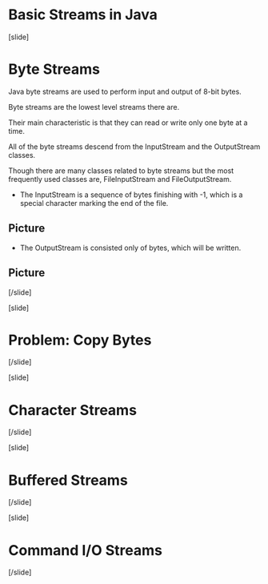 # Basic Streams in Java


[slide]

# Byte Streams

Java byte streams are used to perform input and output of 8-bit bytes.

Byte streams are the lowest level streams there are.

Their main characteristic is that they can read or write only one byte at a time. 

All of the byte streams descend from the InputStream and the OutputStream classes.

Though there are many classes related to byte streams but the most frequently used classes are, FileInputStream and FileOutputStream.

- Тhe InputStream is a sequence of bytes finishing with -1, which is a special character marking the end of the file.

## Picture

- The OutputStream is consisted only of bytes, which will be written.

## Picture


[/slide]

[slide]
# Problem: Copy Bytes

[/slide]

[slide]

# Character Streams

[/slide]

[slide]

# Buffered Streams 

[/slide]


[slide]

# Command I/O Streams 

[/slide]

